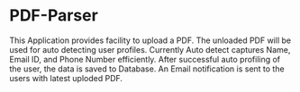 # PDF-Parser
This Application provides facility to upload a PDF.
The unloaded PDF will be used for auto detecting user profiles.
Currently Auto detect captures Name, Email ID, and Phone Number efficiently.
After successful auto profiling of the user, the data is saved to Database.
An Email notification is sent to the users with latest uploded PDF.
